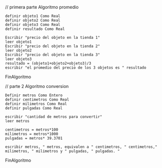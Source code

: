 // primera parte
Algoritmo promedio

	definir objeto1 Como Real
	definir objeto2 Como Real
	definir objeto3 Como Real
	definir resultado Como Real
	
	Escribir "precio del objeto en la tienda 1"
	leer objeto1
	Escribir "precio del objeto en la tienda 2"
	leer objeto2
	Escribir "precio del objeto en la tienda 3"
	leer objeto3
	resultado = (objeto1+objeto2+objeto3)/3
	escribir "el promedio del precio de los 3 objetos es " resultado
FinAlgoritmo




// parte 2
Algoritmo conversion

	Definir metros Como Entero
	definir centimetros Como Real
	definir milimetros Como Real
	definir pulgadas Como Real
	
	escribir "cantidad de metros para convertir"
	leer metros
	
	centimetros = metros*100
	milimetros = metros*1000
	pulgadas = metros* 39.3701
	
	escribir metros, " metros, equivalen a " centimetros, " centimetros," milimetros, " milimetros y " pulgadas, " pulgadas. "
FinAlgoritmo
